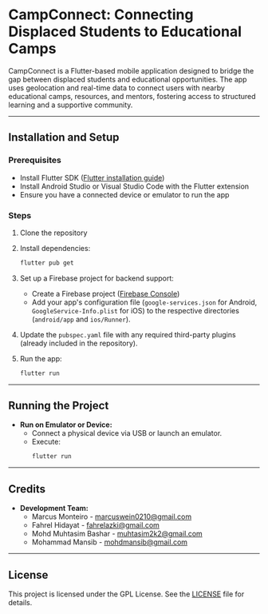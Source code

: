 

# CampConnect: Connecting Displaced Students to Educational Camps

CampConnect is a Flutter-based mobile application designed to bridge the gap between displaced students and educational opportunities. The app uses geolocation and real-time data to connect users with nearby educational camps, resources, and mentors, fostering access to structured learning and a supportive community.

---

## Installation and Setup

### Prerequisites
- Install Flutter SDK ([Flutter installation guide](https://flutter.dev/docs/get-started/install))
- Install Android Studio or Visual Studio Code with the Flutter extension
- Ensure you have a connected device or emulator to run the app

### Steps
1. Clone the repository
2. Install dependencies:
   ```bash
   flutter pub get
   ```
3. Set up a Firebase project for backend support:
   - Create a Firebase project ([Firebase Console](https://console.firebase.google.com/))
   - Add your app's configuration file (`google-services.json` for Android, `GoogleService-Info.plist` for iOS) to the respective directories (`android/app` and `ios/Runner`).
   
4. Update the `pubspec.yaml` file with any required third-party plugins (already included in the repository).

5. Run the app:
   ```bash
   flutter run
   ```

---

## Running the Project

- **Run on Emulator or Device:**
   - Connect a physical device via USB or launch an emulator.
   - Execute:
     ```bash
     flutter run
     ```

---

## Credits
- **Development Team:**
  - Marcus Monteiro - marcuswein0210@gmail.com
  - Fahrel Hidayat - fahrelazki@gmail.com
  - Mohd Muhtasim Bashar - muhtasim2k2@gmail.com
  - Mohammad Mansib - mohdmansib@gmail.com

---

## License
This project is licensed under the GPL License. See the [LICENSE](LICENSE) file for details.

